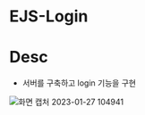 # EJS-Login

# Desc
- 서버를 구축하고 login 기능을 구현

![화면 캡처 2023-01-27 104941](https://user-images.githubusercontent.com/103430498/214992910-094f739b-6a9f-4944-8efb-1094c6fbf1f9.png)
